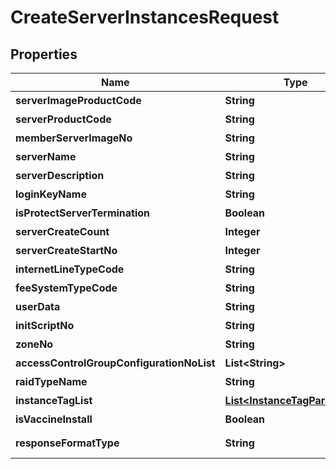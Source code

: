 
# CreateServerInstancesRequest

## Properties
Name | Type | Description | Notes
------------ | ------------- | ------------- | -------------
**serverImageProductCode** | **String** | 서버이미지상품코드 |  [optional]
**serverProductCode** | **String** | 서버상품코드 |  [optional]
**memberServerImageNo** | **String** | 회원서버이미지번호 |  [optional]
**serverName** | **String** | 서버명 |  [optional]
**serverDescription** | **String** | 서버설명 |  [optional]
**loginKeyName** | **String** | 로그인키명 |  [optional]
**isProtectServerTermination** | **Boolean** | 반납보호여부 |  [optional]
**serverCreateCount** | **Integer** | 서버생성갯수 |  [optional]
**serverCreateStartNo** | **Integer** | 서버생성시작번호 |  [optional]
**internetLineTypeCode** | **String** | 인터넷라인구분코드 |  [optional]
**feeSystemTypeCode** | **String** | 요금제구분코드 |  [optional]
**userData** | **String** | 사용자데이터 |  [optional]
**initScriptNo** | **String** | 초기화스크립트번호 |  [optional]
**zoneNo** | **String** | ZONE번호 |  [optional]
**accessControlGroupConfigurationNoList** | **List&lt;String&gt;** | ACG설정번호리스트 |  [optional]
**raidTypeName** | **String** | RAID구분이름 |  [optional]
**instanceTagList** | [**List&lt;InstanceTagParameter&gt;**](InstanceTagParameter.md) | 인스턴스태그리스트 |  [optional]
**isVaccineInstall** | **Boolean** | 백신설치여부 |  [optional]
**responseFormatType** | **String** | responseFormatType {json, xml} |  [optional]



